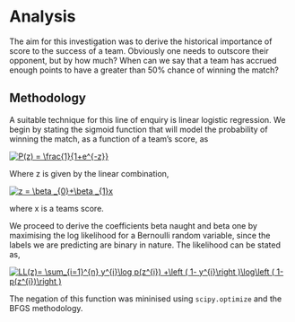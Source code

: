 # Analysis
The aim for this investigation was to derive the historical importance of score to the success of a team. Obviously one needs to outscore their opponent, but by how much? When can we say that a team has accrued enough points to have a greater than 50% chance of winning the match?
## Methodology
A suitable technique for this line of enquiry is linear logistic regression. We begin by stating the sigmoid function that will model the probability of winning the match, as a function of a team’s score, as    

<a href="https://www.codecogs.com/eqnedit.php?latex=P(z)&space;=&space;\frac{1}{1&plus;e^{-z}}" target="_blank"><img src="https://latex.codecogs.com/gif.latex?P(z)&space;=&space;\frac{1}{1&plus;e^{-z}}" title="P(z) = \frac{1}{1+e^{-z}}" /></a>

Where z is given by the linear combination,

<a href="https://www.codecogs.com/eqnedit.php?latex=z&space;=&space;\beta&space;_{0}&plus;\beta&space;_{1}x" target="_blank"><img src="https://latex.codecogs.com/gif.latex?z&space;=&space;\beta&space;_{0}&plus;\beta&space;_{1}x" title="z = \beta _{0}+\beta _{1}x" /></a>

where x is a teams score.

We proceed to derive the coefficients beta naught and beta one by maximising the log likelihood for a Bernoulli random variable, since the labels we are predicting are binary in nature. The likelihood can be stated as, 

<a href="https://www.codecogs.com/eqnedit.php?latex=LL(z)=&space;\sum_{i=1}^{n}&space;y^{i}\log&space;p(z^{i})&space;&plus;\left&space;(&space;1-&space;y^{i}\right&space;)\log\left&space;(&space;1-&space;p(z^{i})\right&space;)" target="_blank"><img src="https://latex.codecogs.com/gif.latex?LL(z)=&space;\sum_{i=1}^{n}&space;y^{i}\log&space;p(z^{i})&space;&plus;\left&space;(&space;1-&space;y^{i}\right&space;)\log\left&space;(&space;1-&space;p(z^{i})\right&space;)" title="LL(z)= \sum_{i=1}^{n} y^{i}\log p(z^{i}) +\left ( 1- y^{i}\right )\log\left ( 1- p(z^{i})\right )" /></a>

The negation of this function was mininised using `scipy.optimize` and the BFGS methodology. 
